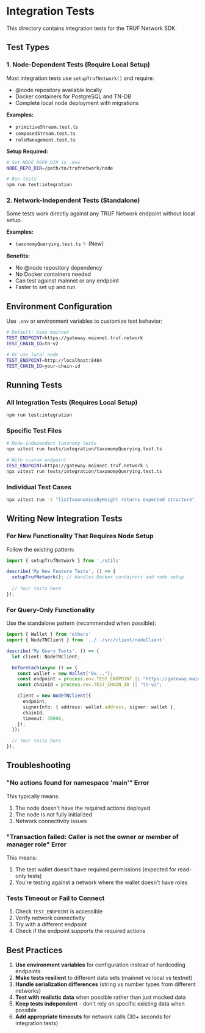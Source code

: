 # Integration Tests

This directory contains integration tests for the TRUF Network SDK.

## Test Types

### 1. Node-Dependent Tests (Require Local Setup)
Most integration tests use `setupTrufNetwork()` and require:
- @node repository available locally
- Docker containers for PostgreSQL and TN-DB
- Complete local node deployment with migrations

**Examples:**
- `primitiveStream.test.ts`
- `composedStream.test.ts`
- `roleManagement.test.ts`

**Setup Required:**
```bash
# Set NODE_REPO_DIR in .env
NODE_REPO_DIR=/path/to/trufnetwork/node

# Run tests
npm run test:integration
```

### 2. Network-Independent Tests (Standalone)
Some tests work directly against any TRUF Network endpoint without local setup.

**Examples:**
- `taxonomyQuerying.test.ts` ✨ (New)

**Benefits:**
- No @node repository dependency
- No Docker containers needed
- Can test against mainnet or any endpoint
- Faster to set up and run

## Environment Configuration

Use `.env` or environment variables to customize test behavior:

```bash
# Default: Uses mainnet
TEST_ENDPOINT=https://gateway.mainnet.truf.network
TEST_CHAIN_ID=tn-v2

# Or use local node
TEST_ENDPOINT=http://localhost:8484
TEST_CHAIN_ID=your-chain-id
```

## Running Tests

### All Integration Tests (Requires Local Setup)
```bash
npm run test:integration
```

### Specific Test Files
```bash
# Node-independent taxonomy tests
npx vitest run tests/integration/taxonomyQuerying.test.ts

# With custom endpoint
TEST_ENDPOINT=https://gateway.mainnet.truf.network \
npx vitest run tests/integration/taxonomyQuerying.test.ts
```

### Individual Test Cases
```bash
npx vitest run -t "listTaxonomiesByHeight returns expected structure"
```

## Writing New Integration Tests

### For New Functionality That Requires Node Setup
Follow the existing pattern:
```typescript
import { setupTrufNetwork } from './utils'

describe('My New Feature Tests', () => {
  setupTrufNetwork(); // Handles Docker containers and node setup
  
  // Your tests here
});
```

### For Query-Only Functionality
Use the standalone pattern (recommended when possible):
```typescript
import { Wallet } from 'ethers'
import { NodeTNClient } from '../../src/client/nodeClient'

describe('My Query Tests', () => {
  let client: NodeTNClient;

  beforeEach(async () => {
    const wallet = new Wallet("0x...");
    const endpoint = process.env.TEST_ENDPOINT || "https://gateway.mainnet.truf.network";
    const chainId = process.env.TEST_CHAIN_ID || "tn-v2";

    client = new NodeTNClient({
      endpoint,
      signerInfo: { address: wallet.address, signer: wallet },
      chainId,
      timeout: 30000,
    });
  });

  // Your tests here
});
```

## Troubleshooting

### "No actions found for namespace 'main'" Error
This typically means:
1. The node doesn't have the required actions deployed
2. The node is not fully initialized
3. Network connectivity issues

### "Transaction failed: Caller is not the owner or member of manager role" Error  
This means:
1. The test wallet doesn't have required permissions (expected for read-only tests)
2. You're testing against a network where the wallet doesn't have roles

### Tests Timeout or Fail to Connect
1. Check `TEST_ENDPOINT` is accessible
2. Verify network connectivity
3. Try with a different endpoint
4. Check if the endpoint supports the required actions

## Best Practices

1. **Use environment variables** for configuration instead of hardcoding endpoints
2. **Make tests resilient** to different data sets (mainnet vs local vs testnet)
3. **Handle serialization differences** (string vs number types from different networks)
4. **Test with realistic data** when possible rather than just mocked data
5. **Keep tests independent** - don't rely on specific existing data when possible
6. **Add appropriate timeouts** for network calls (30+ seconds for integration tests)